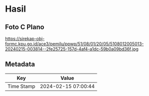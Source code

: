 # Hasil

## Foto C Plano

https://sirekap-obj-formc.kpu.go.id/ace3/pemilu/ppwp/51/08/01/20/05/5108012005013-20240215-003814--2fe25725-157d-4af4-a1dc-59b0a09bd36f.jpg


## Metadata

| Key        | Value               |
| ---------- | ------------------- |
| Time Stamp | 2024-02-15 07:00:44 |



